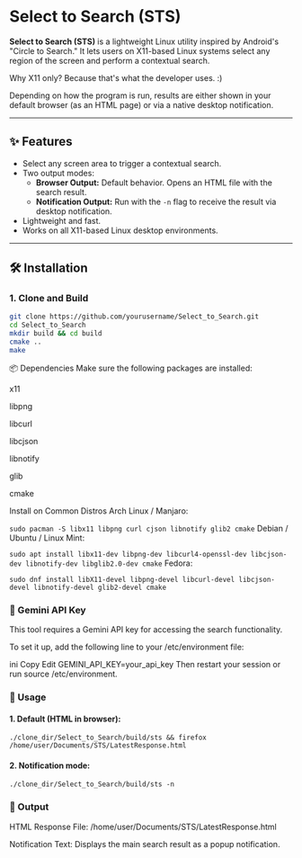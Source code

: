 # Select to Search (STS)

**Select to Search (STS)** is a lightweight Linux utility inspired by Android's "Circle to Search." It lets users on X11-based Linux systems select any region of the screen and perform a contextual search.

Why X11 only? Because that's what the developer uses. :)

Depending on how the program is run, results are either shown in your default browser (as an HTML page) or via a native desktop notification.

---

## ✨ Features

- Select any screen area to trigger a contextual search.
- Two output modes:
  - **Browser Output:** Default behavior. Opens an HTML file with the search result.
  - **Notification Output:** Run with the `-n` flag to receive the result via desktop notification.
- Lightweight and fast.
- Works on all X11-based Linux desktop environments.

---

## 🛠 Installation

### 1. Clone and Build

```bash
git clone https://github.com/yourusername/Select_to_Search.git
cd Select_to_Search
mkdir build && cd build
cmake ..
make
```

📦 Dependencies
Make sure the following packages are installed:

x11

libpng

libcurl

libcjson

libnotify

glib

cmake

Install on Common Distros
Arch Linux / Manjaro:

```sudo pacman -S libx11 libpng curl cjson libnotify glib2 cmake```
Debian / Ubuntu / Linux Mint:


```sudo apt install libx11-dev libpng-dev libcurl4-openssl-dev libcjson-dev libnotify-dev libglib2.0-dev cmake```
Fedora:


```sudo dnf install libX11-devel libpng-devel libcurl-devel libcjson-devel libnotify-devel glib2-devel cmake```


### 🔑 Gemini API Key
This tool requires a Gemini API key for accessing the search functionality.

To set it up, add the following line to your /etc/environment file:

ini
Copy
Edit
GEMINI_API_KEY=your_api_key
Then restart your session or run source /etc/environment.

 ### 🚀 Usage
#### 1. Default (HTML in browser):

``` ./clone_dir/Select_to_Search/build/sts && firefox /home/user/Documents/STS/LatestResponse.html ```

#### 2. Notification mode:

``` ./clone_dir/Select_to_Search/build/sts -n ```

### 📂 Output
HTML Response File:
/home/user/Documents/STS/LatestResponse.html

Notification Text:
Displays the main search result as a popup notification.
